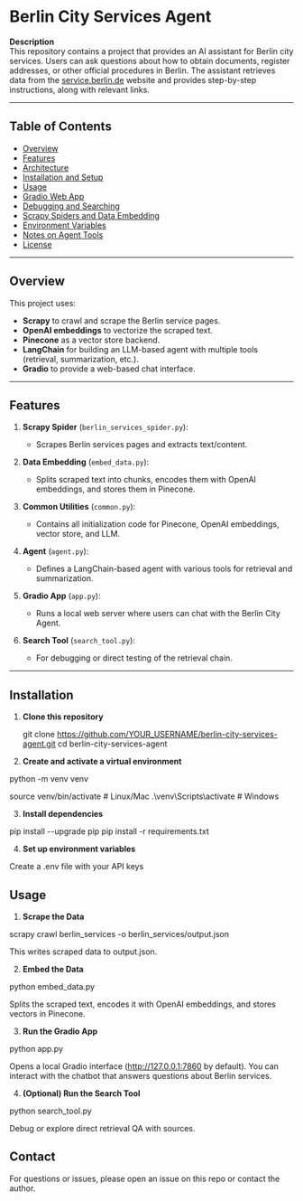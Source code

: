 # Berlin City Services Agent

**Description**  
This repository contains a project that provides an AI assistant for Berlin city services. Users can ask questions about how to obtain documents, register addresses, or other official procedures in Berlin. The assistant retrieves data from the [service.berlin.de](https://service.berlin.de) website and provides step-by-step instructions, along with relevant links.

---

## Table of Contents

- [Overview](#overview)
- [Features](#features)
- [Architecture](#architecture)
- [Installation and Setup](#installation-and-setup)
- [Usage](#usage)
- [Gradio Web App](#gradio-web-app)
- [Debugging and Searching](#debugging-and-searching)
- [Scrapy Spiders and Data Embedding](#scrapy-spiders-and-data-embedding)
- [Environment Variables](#environment-variables)
- [Notes on Agent Tools](#notes-on-agent-tools)
- [License](#license)

---

## Overview

This project uses:
- **Scrapy** to crawl and scrape the Berlin service pages.
- **OpenAI embeddings** to vectorize the scraped text.
- **Pinecone** as a vector store backend.
- **LangChain** for building an LLM-based agent with multiple tools (retrieval, summarization, etc.).
- **Gradio** to provide a web-based chat interface.

---

## Features

1. **Scrapy Spider** (`berlin_services_spider.py`):
   - Scrapes Berlin services pages and extracts text/content.

2. **Data Embedding** (`embed_data.py`):
   - Splits scraped text into chunks, encodes them with OpenAI embeddings, and stores them in Pinecone.

3. **Common Utilities** (`common.py`):
   - Contains all initialization code for Pinecone, OpenAI embeddings, vector store, and LLM.

4. **Agent** (`agent.py`):
   - Defines a LangChain-based agent with various tools for retrieval and summarization.

5. **Gradio App** (`app.py`):
   - Runs a local web server where users can chat with the Berlin City Agent.

6. **Search Tool** (`search_tool.py`):
   - For debugging or direct testing of the retrieval chain.

---

## Installation

1. **Clone this repository**  

   git clone https://github.com/YOUR_USERNAME/berlin-city-services-agent.git
   cd berlin-city-services-agent

2.	**Create and activate a virtual environment**

   python -m venv venv

   source venv/bin/activate  # Linux/Mac
   .\venv\Scripts\activate # Windows

3.	**Install dependencies**

   pip install --upgrade pip
   pip install -r requirements.txt

4.	**Set up environment variables**

Create a .env file with your API keys

## Usage

1.	**Scrape the Data**

   scrapy crawl berlin_services -o berlin_services/output.json

This writes scraped data to output.json.

2.	**Embed the Data**

   python embed_data.py

Splits the scraped text, encodes it with OpenAI embeddings, and stores vectors in Pinecone.

3.	**Run the Gradio App**

   python app.py

Opens a local Gradio interface (http://127.0.0.1:7860 by default). You can interact with the chatbot that answers questions about Berlin services.

4.	**(Optional) Run the Search Tool**

   python search_tool.py

Debug or explore direct retrieval QA with sources.


## Contact

For questions or issues, please open an issue on this repo or contact the author.